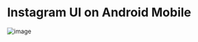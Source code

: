 # Instagram UI on Android Mobile
![image](https://github.com/user-attachments/assets/377c7823-ec00-4e74-998a-199bbef05d7a)

